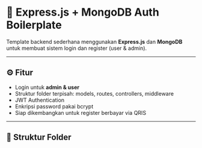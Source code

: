 # 🧩 Express.js + MongoDB Auth Boilerplate

Template backend sederhana menggunakan **Express.js** dan **MongoDB** untuk membuat sistem login dan register (user & admin).

---

## ⚙️ Fitur

- Login untuk **admin & user**
- Struktur folder terpisah: models, routes, controllers, middleware
- JWT Authentication
- Enkripsi password pakai bcrypt
- Siap dikembangkan untuk register berbayar via QRIS

---

## 📂 Struktur Folder

